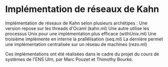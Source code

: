 # Implémentation de réseaux de Kahn 

Implémentation de réseaux de Kahn selon plusieurs archétipes :
Une version repose sur les threads d'Ocaml (kahn.ml)
Une autre utilise les processus Unix pour une implémentation plus efficace (withUnix.ml)
Une troisième implémente en interne la prallélisation (seq.ml)
La dernière permet une implémentation centralisée sur un réseau de machines (rezo.ml)

Ces implémentations ont été réalisées dans le cadre du projet du cours de systèmes de l'ENS Ulm, par Marc Pouzet et Thimothy Bourke.
